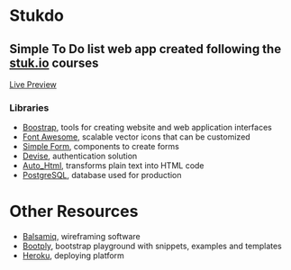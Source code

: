 # Stukdo
## Simple To Do list web app created following the [stuk.io](https://stuk.io) courses

[Live Preview](https://murmuring-bastion-6335.herokuapp.com)

### Libraries
* [Boostrap](http://getbootstrap.com), tools for creating website and web application interfaces
* [Font Awesome](https://fortawesome.github.io/Font-Awesome/), scalable vector icons that can be customized
* [Simple Form](https://github.com/plataformatec/simple_form), components to create forms
* [Devise](https://github.com/plataformatec/devise), authentication solution
* [Auto_Html](https://github.com/dejan/auto_html), transforms plain text into HTML code
* [PostgreSQL](http://postgresapp.com), database used for production

# Other Resources
* [Balsamiq](https://balsamiq.com), wireframing software
* [Bootply](http://www.bootply.com), bootstrap playground with snippets, examples and templates
* [Heroku](https://www.heroku.com), deploying platform
